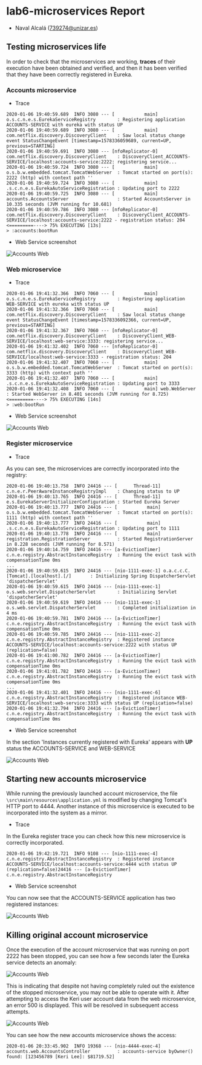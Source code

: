 # lab6-microservices Report

* Naval Alcalá (739274@unizar.es)

## Testing microservices life

In order to check that the microservices are working, **traces** of their execution have been obtained and verified, and then it has been verified that they have been correctly registered in Eureka.

### Accounts microservice

* Trace

```
2020-01-06 19:40:59.689  INFO 3080 --- [           main] o.s.c.n.e.s.EurekaServiceRegistry        : Registering application ACCOUNTS-SERVICE with eureka with status UP
2020-01-06 19:40:59.689  INFO 3080 --- [           main] com.netflix.discovery.DiscoveryClient    : Saw local status change event StatusChangeEvent [timestamp=1578336059689, current=UP, previous=STARTING]
2020-01-06 19:40:59.691  INFO 3080 --- [nfoReplicator-0] com.netflix.discovery.DiscoveryClient    : DiscoveryClient_ACCOUNTS-SERVICE/localhost:accounts-service:2222: registering service...
2020-01-06 19:40:59.724  INFO 3080 --- [           main] o.s.b.w.embedded.tomcat.TomcatWebServer  : Tomcat started on port(s): 2222 (http) with context path ''
2020-01-06 19:40:59.724  INFO 3080 --- [           main] .s.c.n.e.s.EurekaAutoServiceRegistration : Updating port to 2222
2020-01-06 19:40:59.725  INFO 3080 --- [           main] accounts.AccountsServer                  : Started AccountsServer in 10.335 seconds (JVM running for 10.681)
2020-01-06 19:40:59.786  INFO 3080 --- [nfoReplicator-0] com.netflix.discovery.DiscoveryClient    : DiscoveryClient_ACCOUNTS-SERVICE/localhost:accounts-service:2222 - registration status: 204
<=========----> 75% EXECUTING [13s]
> :accounts:bootRun
```
* Web Service screenshot

![Accounts Web](images/acc_web.PNG)

### Web microservice

* Trace

```
2020-01-06 19:41:32.366  INFO 7060 --- [           main] o.s.c.n.e.s.EurekaServiceRegistry        : Registering application WEB-SERVICE with eureka with status UP
2020-01-06 19:41:32.366  INFO 7060 --- [           main] com.netflix.discovery.DiscoveryClient    : Saw local status change event StatusChangeEvent [timestamp=1578336092366, current=UP, previous=STARTING]
2020-01-06 19:41:32.367  INFO 7060 --- [nfoReplicator-0] com.netflix.discovery.DiscoveryClient    : DiscoveryClient_WEB-SERVICE/localhost:web-service:3333: registering service...
2020-01-06 19:41:32.402  INFO 7060 --- [nfoReplicator-0] com.netflix.discovery.DiscoveryClient    : DiscoveryClient_WEB-SERVICE/localhost:web-service:3333 - registration status: 204
2020-01-06 19:41:32.407  INFO 7060 --- [           main] o.s.b.w.embedded.tomcat.TomcatWebServer  : Tomcat started on port(s): 3333 (http) with context path ''
2020-01-06 19:41:32.407  INFO 7060 --- [           main] .s.c.n.e.s.EurekaAutoServiceRegistration : Updating port to 3333
2020-01-06 19:41:32.408  INFO 7060 --- [           main] web.WebServer                            : Started WebServer in 8.401 seconds (JVM running for 8.725)
<=========----> 75% EXECUTING [14s]
> :web:bootRun
```
* Web Service screenshot

![Accounts Web](images/web_web.PNG)

### Register microservice

* Trace

As you can see, the microservices are correctly incorporated into the registry:

```
2020-01-06 19:40:13.758  INFO 24416 --- [      Thread-11] c.n.e.r.PeerAwareInstanceRegistryImpl    : Changing status to UP
2020-01-06 19:40:13.765  INFO 24416 --- [      Thread-11] e.s.EurekaServerInitializerConfiguration : Started Eureka Server
2020-01-06 19:40:13.777  INFO 24416 --- [           main] o.s.b.w.embedded.tomcat.TomcatWebServer  : Tomcat started on port(s): 1111 (http) with context path ''
2020-01-06 19:40:13.777  INFO 24416 --- [           main] .s.c.n.e.s.EurekaAutoServiceRegistration : Updating port to 1111
2020-01-06 19:40:13.778  INFO 24416 --- [           main] registration.RegistrationServer          : Started RegistrationServer in 8.228 seconds (JVM running for 8.571)
2020-01-06 19:40:14.759  INFO 24416 --- [a-EvictionTimer] c.n.e.registry.AbstractInstanceRegistry  : Running the evict task with compensationTime 0ms
...
2020-01-06 19:40:59.615  INFO 24416 --- [nio-1111-exec-1] o.a.c.c.C.[Tomcat].[localhost].[/]       : Initializing Spring DispatcherServlet 'dispatcherServlet'
2020-01-06 19:40:59.615  INFO 24416 --- [nio-1111-exec-1] o.s.web.servlet.DispatcherServlet        : Initializing Servlet 'dispatcherServlet'
2020-01-06 19:40:59.619  INFO 24416 --- [nio-1111-exec-1] o.s.web.servlet.DispatcherServlet        : Completed initialization in 4 ms
2020-01-06 19:40:59.781  INFO 24416 --- [a-EvictionTimer] c.n.e.registry.AbstractInstanceRegistry  : Running the evict task with compensationTime 0ms
2020-01-06 19:40:59.785  INFO 24416 --- [nio-1111-exec-2] c.n.e.registry.AbstractInstanceRegistry  : Registered instance ACCOUNTS-SERVICE/localhost:accounts-service:2222 with status UP (replication=false)
2020-01-06 19:41:00.782  INFO 24416 --- [a-EvictionTimer] c.n.e.registry.AbstractInstanceRegistry  : Running the evict task with compensationTime 0ms
2020-01-06 19:41:01.782  INFO 24416 --- [a-EvictionTimer] c.n.e.registry.AbstractInstanceRegistry  : Running the evict task with compensationTime 0ms
...
2020-01-06 19:41:32.401  INFO 24416 --- [nio-1111-exec-6] c.n.e.registry.AbstractInstanceRegistry  : Registered instance WEB-SERVICE/localhost:web-service:3333 with status UP (replication=false)
2020-01-06 19:41:32.794  INFO 24416 --- [a-EvictionTimer] c.n.e.registry.AbstractInstanceRegistry  : Running the evict task with compensationTime 0ms
```
* Web Service screenshot

In the section 'Instances currently registered with Eureka' appears with **UP** status the ACCOUNTS-SERVICE and WEB-SERVICE

![Accounts Web](images/reg_web.PNG)

## Starting new accounts microservice

While running the previously launched account microservice, the file ```\src\main\resources\application.yml``` is modified by changing Tomcat's HTTP port to 4444.
Another instance of this microservice is executed to be incorporated into the system as a mirror.

* Trace

In the Eureka register trace you can check how this new microservice is correctly incorporated.

```
2020-01-06 19:42:19.721  INFO 9108 --- [nio-1111-exec-4] c.n.e.registry.AbstractInstanceRegistry  : Registered instance ACCOUNTS-SERVICE/localhost:accounts-service:4444 with status UP (replication=false)24416 --- [a-EvictionTimer] c.n.e.registry.AbstractInstanceRegistry

```

* Web Service screenshot

You can now see that the ACCOUNTS-SERVICE application has two registered instances:

![Accounts Web](images/reg2_web.PNG)

## Killing original account microservice

Once the execution of the account microservice that was running on port 2222 has been stopped, you can see how a few seconds later the Eureka service detects an anomaly:

![Accounts Web](images/stop.PNG)

This is indicating that despite not having completely ruled out the existence of the stopped microservice, you may not be able to operate with it.
After attempting to access the Keri user account data from the web microservice, an error 500 is displayed. This will be resolved in subsequent access attempts.

![Accounts Web](images/error.PNG)


You can see how the new accounts microservice shows the access:

```
2020-01-06 20:33:45.902  INFO 19368 --- [nio-4444-exec-4] accounts.web.AccountsController          : accounts-service byOwner() found: [123456789 [Keri Lee]: $81719.52]
```